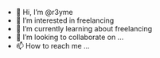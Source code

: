 - 👋 Hi, I’m @r3yme
- 👀 I’m interested in freelancing
- 🌱 I’m currently learning about freelancing
- 💞️ I’m looking to collaborate on ...
- 📫 How to reach me ...
<!---
r3yme/r3yme is a ✨ special ✨ repository because its `README.md` (this file) appears on your GitHub profile.
You can click the Preview link to take a look at your changes.
--->
